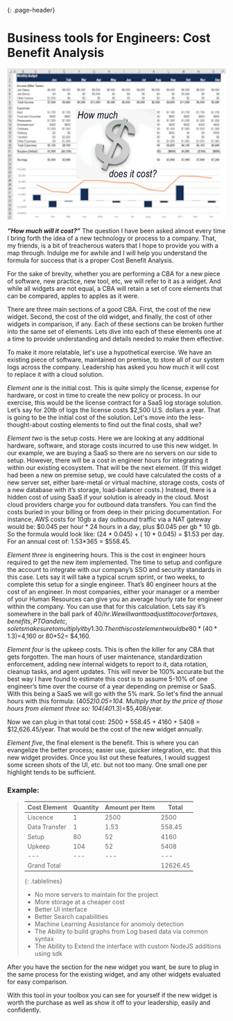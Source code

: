{: .page-header}
# Business tools for Engineers: Cost Benefit Analysis

![How much will it cost?](./howmuch.jpg)

***“How much will it cost?”*** The question I have been asked almost every time I bring forth the idea of a new technology or process to a company. That, my friends, is a bit of treacherous waters that I hope to provide you with a map through. Indulge me for awhile and I will  help you understand the formula for success that is a proper Cost Benefit Analysis.

For the sake of brevity, whether you are performing a CBA for a new piece of software, new practice, new tool, etc, we will refer to it as a widget. And while all widgets are not equal, a CBA will retain a set of core elements that can be compared, apples to apples as it were.

There are three main sections of a good CBA. First, the cost of the new widget. Second, the cost of the old widget, and finally, the cost of other widgets in comparison, if any. Each of these sections can be broken further into the same set of elements. Lets dive into each of these elements one at a time to provide understanding and details needed to make them effective. 

To make it more relatable,  let's use a hypothetical exercise. We have an existing piece of software, maintained on premise, to store all of our system logs across the company. Leadership has asked you how much it will cost to replace it with a cloud solution.

*Element one* is the initial cost. This is quite simply the license, expense for hardware, or cost in time to create the new policy or process. In our exercise, this would be the license contract for a SaaS log storage solution.  Let’s say for 20tb of logs the license costs $2,500 U.S. dollars a year. That is going to be the initial cost of the solution. Let's move into the less-thought-about costing elements to find out the final costs, shall we?

*Element two* is the setup costs. Here we are looking at any additional hardware, software, and storage costs incurred to use this new widget. In our example, we are buying a SaaS so there are no servers on our side to setup. However, there will be a cost in engineer hours for integrating it within our existing ecosystem. That will be the next element. (If this widget had been a new on premise setup, we could have calculated the costs of a new server set, either bare-metal or virtual machine, storage costs, costs of a new database with it’s storage, load-balancer costs.) Instead, there is a hidden cost of using SaaS if your solution is already in the cloud. Most cloud providers charge you for outbound data transfers. You can find the costs buried in your billing or from deep in their pricing documentation. For instance, AWS costs for 10gb a day outbound traffic via a NAT gateway would be: $0.045 per hour * 24 hours in a day, plus $0.045 per gb * 10 gb. So the formula would look like: (24 * 0.045) + ( 10 * 0.045) = $1.53 per day. For an annual cost of: 1.53*365 = $558.45.

*Element three* is engineering hours. This is the cost in engineer hours required to get the new item implemented. The time to setup and configure the account to integrate with our company’s SSO and security standards in this case. Lets say it will take a typical scrum sprint, or two weeks, to complete this setup for a single engineer. That’s 80 engineer hours at the cost of an engineer. In most companies, either your manager or a member of your Human Resources can give you an average hourly rate for engineer within the company. You can use that for this calculation. Lets say it’s somewhere in the ball park of $40/hr. We will want to adjust it to cover for taxes, benefits, PTO and etc, so lets make sure to multiply it by 1.30. Then this cost element would be 80*(40*1.3)=$4,160 or 80*52= $4,160.

*Element four* is the upkeep costs. This is often the killer for any CBA that gets forgotten. The man hours of user maintenance, standardization enforcement, adding new internal widgets to report to it, data rotation, cleanup tasks, and agent updates. This will never be 100% accurate but the best way I have found to estimate this cost is to assume 5-10% of one engineer’s time over the course of a year depending on premise or SaaS. With this being a SaaS we will go with the 5% mark. So let's find the annual hours with this formula: (40*52)*0.05=104. Multiply that by the price of those hours from element three so: 104*(40*1.3)=$5,408/year.

Now we can plug in that total cost: 2500 + 558.45 + 4160 + 5408 = $12,626.45/year. That would be the cost of the new widget annually. 

*Element five*, the final element is the benefit. This is where you can evangelize the better process; easier use, quicker integration, etc. that this new widget provides. Once you list out these features, I would suggest some screen shots of the UI, etc. but not too many. One small one per highlight tends to be sufficient.

### **Example:**  
> | Cost Element | Quantity | Amount per Item | Total |  
> | --- | --- | --- | --- |  
> | Liscence | 1 | 2500 | 2500 |  
> | Data Transfer | 1 | 1.53 | 558.45 |  
> | Setup | 80 | 52 | 4160 |  
> | Upkeep | 104 | 52 | 5408 |  
> | --- | --- | --- | --- |  
> | Grand Total | | | 12626.45 |  
>  {: .tablelines}  
>  
>  * No more servers to maintain for the project
>  * More storage at a cheaper cost
>  * Better UI interface
>  * Better Search capabilities
>  * Machine Learning Assistance for anomoly detection
>  * The Ability to build graphs from Log based data via common syntax
>  * The Ability to Extend the interface with custom NodeJS additions using sdk

After you have the section for the new widget you want, be sure to plug in the same process for the existing widget, and any other widgets evaluated for easy comparison. 

With this tool in your toolbox you can see for yourself if the new widget is worth the purchase as well as show it off to your leadership, easily and confidently.
